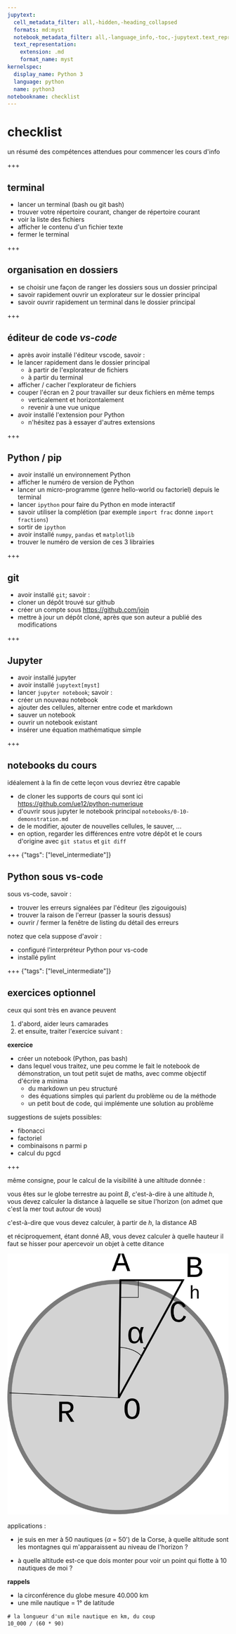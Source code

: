 ```yaml
---
jupytext:
  cell_metadata_filter: all,-hidden,-heading_collapsed
  formats: md:myst
  notebook_metadata_filter: all,-language_info,-toc,-jupytext.text_representation.jupytext_version,-jupytext.text_representation.format_version
  text_representation:
    extension: .md
    format_name: myst
kernelspec:
  display_name: Python 3
  language: python
  name: python3
notebookname: checklist
---
```


# checklist

un résumé des compétences attendues pour commencer les cours d'info

+++

## terminal

* lancer un terminal (bash ou git bash)
* trouver votre répertoire courant, changer de répertoire courant
* voir la liste des fichiers
* afficher le contenu d'un fichier texte
* fermer le terminal

+++

## organisation en dossiers

* se choisir une façon de ranger les dossiers sous un dossier principal
* savoir rapidement ouvrir un explorateur sur le dossier principal
* savoir ouvrir rapidement un terminal dans le dossier principal

+++

## éditeur de code *vs-code*

* après avoir installé l'éditeur vscode, savoir :
* le lancer rapidement dans le dossier principal
  * à partir de l'explorateur de fichiers
  * à partir du terminal
* afficher / cacher l'explorateur de fichiers
* couper l'écran en 2 pour travailler sur deux fichiers en même temps
  * verticalement et horizontalement
  * revenir à une vue unique
* avoir installé l'extension pour Python
  * n'hésitez pas à essayer d'autres extensions

+++

## Python / pip

* avoir installé un environnement Python
* afficher le numéro de version de Python
* lancer un micro-programme (genre hello-world ou factoriel) depuis le terminal
* lancer `ipython` pour faire du Python en mode interactif
* savoir utiliser la complétion (par exemple `import frac` donne `import fractions`)
* sortir de `ipython`
* avoir installé `numpy`, `pandas` et `matplotlib`
* trouver le numéro de version de ces 3 librairies

+++

## git

* avoir installé `git`; savoir :
* cloner un dépôt trouvé sur github
* créer un compte sous <https://github.com/join>
* mettre à jour un dépôt cloné, après que son auteur a publié des modifications

+++

## Jupyter

* avoir installé jupyter
* avoir installé `jupytext[myst]`
* lancer `jupyter notebook`; savoir :
* créer un nouveau notebook
* ajouter des cellules, alterner entre code et markdown
* sauver un notebook
* ouvrir un notebook existant
* insérer une équation mathématique simple

+++

## notebooks du cours

idéalement à la fin de cette leçon vous devriez être capable

* de cloner les supports de cours qui sont ici  
  <https://github.com/ue12/python-numerique>
* d'ouvrir sous jupyter le notebook principal `notebooks/0-10-demonstration.md`  
* de le modifier, ajouter de nouvelles cellules, le sauver, ...
* en option, regarder les différences entre votre dépôt et le cours d'origine avec `git status` et `git diff`

+++ {"tags": ["level_intermediate"]}

## Python sous vs-code

sous vs-code, savoir :
* trouver les erreurs signalées par l'éditeur (les zigouigouis)
* trouver la raison de l'erreur (passer la souris dessus)
* ouvrir / fermer la fenêtre de listing du détail des erreurs

notez que cela suppose d'avoir :
* configuré l'interpréteur Python pour vs-code
* installé pylint

+++ {"tags": ["level_intermediate"]}

## exercices optionnel

ceux qui sont très en avance peuvent 

1. d'abord, aider leurs camarades 
1. et ensuite, traiter l'exercice suivant :

**exercice**

* créer un notebook (Python, pas bash)
* dans lequel vous traitez, une peu comme le fait le notebook de démonstration, un tout petit sujet de maths, avec comme objectif d'écrire a minima
  * du markdown un peu structuré
  * des équations simples qui parlent du problème ou de la méthode
  * un petit bout de code, qui implémente une solution au problème
  
suggestions de sujets possibles: 
* fibonacci
* factoriel
* combinaisons n parmi p
* calcul du pgcd

+++

même consigne, pour le calcul de la visibilité à une altitude donnée :

vous êtes sur le globe terrestre au point $B$, c'est-à-dire à une altitude $h$, vous devez calculer la distance à laquelle se situe l'horizon (on admet que c'est la mer tout autour de vous)

c'est-à-dire que vous devez calculer, à partir de $h$, la distance AB

et réciproquement, étant donné AB, vous devez calculer à quelle hauteur il faut se hisser pour apercevoir un objet à cette ditance

![](media/illustration-earth.svg)

applications :

* je suis en mer à 50 nautiques ($\alpha$ = 50') de la Corse, à quelle altitude sont les montagnes qui m'apparaissent au niveau de l'horizon ?

* à quelle altitude est-ce que dois monter pour voir un point qui flotte à 10 nautiques de moi ?

**rappels** 

* la circonférence du globe mesure 40.000 km 
* une mile nautique = 1° de latitude

```{code-cell} ipython3
# la longueur d'un mile nautique en km, du coup
10_000 / (60 * 90)
```
